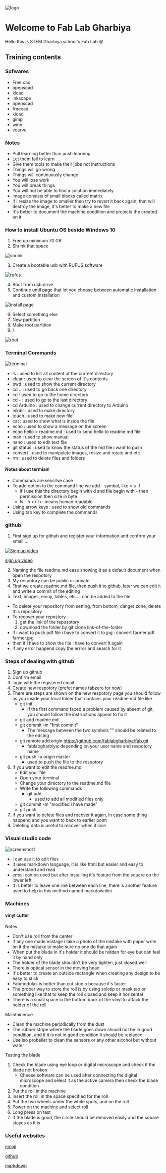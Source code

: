 
![logo](logo.png)

# Welcome to Fab Lab Gharbiya  

Hello this is STEM Gharbiya school's Fab Lab :sunglasses:

## Training contents

### Sofwares

- Free cad
- openscad
- kicad
- inkscape
- openscad
- freecad
- kicad
- gimp
- wine
- vcarve

### Notes

- Pull learning better than push learning
- Let them fail to learn
- Give them tools to make their jobs not instructions
- Things will go wrong
- Things will continuously change
- You will lose work
- You will break things
- You will not be able to find a solution immediately
- image consists of small blocks called matrix
- if i resize the image to smaller then try to revert it back again, that will destroy the image, it's better to make a new file
- It's better to document the machine condition and projects the created on it

### How to install Ubuntu OS beside Windows 10

1. Free up minimum 70 GB
2. Shrink that space

![shrink](https://www.pagestart.com/images/796_Win7_Win10TP_DB_DiskManagement-02.jpg)

3. Create a bootable usb with RUFUS software

![rufus](https://tutorials.ubuntu.com/bundled/src/codelabs/tutorial-create-a-usb-stick-on-windows/img/2a7ef863cd5ea8c.png)

4. Boot from usb drive
5. Continue until page that let you choose between automatic installation and custom installation

![install page](https://cdn-images-1.medium.com/max/1600/1*9sGCulW4tcIb_DVCKe6Jnw.png)

6. Select something else
7. New partition
8. Make root partition
9. /

![root](https://ivanblagojevic.com/wp-content/uploads/2014/03/how-to-install-ubuntu-14-04-pic-7a.png)

### Terminal Commands

![terminal](terminal.png)

- ls : used to list all content of the current directory
- clear : used to clear the screen of it's contents
- pwd : used to show the current directory
- cd .. : used to go back one directory
- cd : used to go to the home directory
- cd - : used to go to the last directory
- cd Arduino : used to change current directory to Arduino
- mkdir : used to make directory
- touch : used to make new file
- cat : used to show what is inside the file
- echo : used to show a message on the screen
- echo hello > readme.md : used to send hello to readme.md file
- man : used to show manual
- nano : used to edit text file
- git status : used to know the status of the md file i want to push
- convert : used to manipulate images, resize and rotate and etc.
- rm : used to delete files and folders

#### Notes about termianl

- Commands are sensitve case
- To add option to the command line we add - symbol, like >ls -l
  - if I use this the directory begin with d and file begin with - then permission then size in byte
  - ls -lh >> h : means human readable
- Using arrow keys : used to show old commands
- Using tab key to complete the commands

### github

1. First sign up for github and register your information and confirm your email ...

[![Sign up video](maxresdefault.jpg)](https://www.youtube.com/watch?v=6U7_Om4zffM)

[sign up video]()

2. Naming the file readme.md ease showing it as a default document when open the respotory
3. My respotory can be public or private
4. First we create readme.md file, then push it to github, later we can edit it and write a commit of the editing
5. Text, images, emoji, tables, etc.... can be added to the file
- To delete your repository from setting, from bottom, danger zone, delete this repository
- To recover your repostory
  1. get the link of the reposotory
  2. download the folder by git clone link-of-the-folder
- if i want to push pdf file i have to convert it to jpg : convert farmer.pdf farmer.jpg
- then if i have to show the file i have to convert it again
- if any error happend copy the errror and search for it

### Steps of dealing with github

1. Sign up github
2. Confirm email
3. login with the registered email
4. Create new respotory (prefet names fabzero for now)
5. There are steps are shown on the new respotory page you should follow as you inside your local folder that contains your readme.md file like
    - git init
      - If the first command faced a problem caused by absent of git, you should follow the instructions appear to fix it
   - git add readme.md
   - git commit -m "first commit"
     - The message between the two symbols "" should be related to the editing
   - git remote add origin https://github.com/fablabgharbiya/fab.git
     - fablabgharbiya: depending on your user name and respotory name
   - git push -u origin master
     - used to push the file to the respotory
6. If you want to edit the readme.md
   - Edit your file
   - Open your terminal
   - Change your directory to the readme.md file
   - Write the following commands
     - git add .
        - used to add all modified files only
    - git commit -m "modified i have made"
    - git push 
7. If you want to delete files and recover it again, in case some thing happend and you want to back to earlier point
8. Deleting data is useful to recover when it lose

### Visual studio code

![screenshot1](picture.png)

- I can use it to edit files
- It uses markdown language, it is like html but easier and easy to understand and read
- emoji can be used but after installing it's feature from the square on the lower left
- It is better to leave one line between each line, there is another feature used to help in this method named markdownlint

### Machines

#### vinyl cutter

Notes

- Don't use roll from the center
- If any one made mistage i take a photo of the mistake with paper write on it the mistake to make sure no one do that again
- When put the blade in it's holder it should be hidden for eye but can feel it by hand only
- The holder of the blade shouldn't be very tighten, just closed well
- There is optical sensor in the moving head
- It's better to create an outside rectangle when creating any design to be easy to stick
- Fabmodulas is better than cut studio because it's faster
- The prober way to store the roll is by using solotip or mask tap or something like that to keep the roll closed and keep it horizental
- There is a small space in the bottom back of the vinyl to attack the holder of the roll

Maintainence

- Clean the machine periodically from the dust
- The rubber stripe where the blade goes down should not be in good condition, and if it is not in good condition it should be replaced
- Use iso probeller to clean the sensors or any other alcohol but without water

Testing the blade

1. Check the blade using eye loop or digital microscope and check if the blade not broken
    - Cheese software can be used after connecting the digital microscope and select it as the active camera then check the blade condition
2. Put the roll in the machine
3. Insert the roll in the space specified for the roll
4. Put the two wheels under the white spots, and on the roll
5. Power on the machine and select roll
6. Long press on test
7. If the blade is good, the circle should be removed easily and the square stayes as it is


### Useful websites

[emoji](https://www.webfx.com/tools/emoji-cheat-sheet/)

[github](https://github.com/)

[markdown](https://github.com/adam-p/markdown-here/wiki/Markdown-Cheatsheet)

